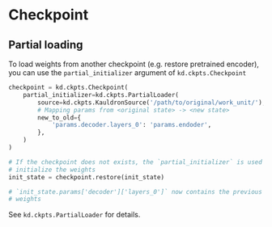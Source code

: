 # Checkpoint

## Partial loading

To load weights from another checkpoint (e.g. restore pretrained encoder), you
can use the `partial_initializer` argument of `kd.ckpts.Checkpoint`

```python
checkpoint = kd.ckpts.Checkpoint(
    partial_initializer=kd.ckpts.PartialLoader(
        source=kd.ckpts.KauldronSource('/path/to/original/work_unit/'),
        # Mapping params from <original state> -> <new state>
        new_to_old={
            'params.decoder.layers_0': 'params.endoder',
        },
    )
)

# If the checkpoint does not exists, the `partial_initializer` is used to
# initialize the weights
init_state = checkpoint.restore(init_state)

# `init_state.params['decoder']['layers_0']` now contains the previous encoder
# weights
```

See `kd.ckpts.PartialLoader` for details.
